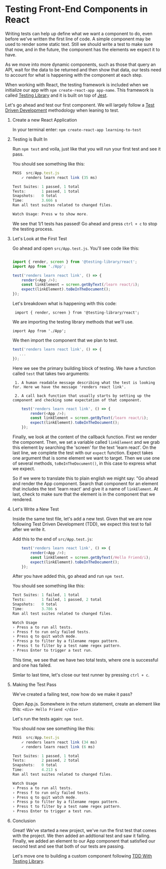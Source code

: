 # Testing Front-End Components in React

Writing tests can help up define what we want a component to do, even before we've written the first line of code. A simple component may be used to render some static text. Still we should write a test to make sure that now, and in the future, the component has the elements we expect it to have. 

As we move into more dynamic components, such as those that query an API, wait for the data to be returned and then show that data, our tests need to account for what is happening with the component at each step. 

When working with React, the testing framework is included when we initialize our app with `npm create-react-app app-name`. This framework is called [Testing Library](https://testing-library.com/) and it is built on top of [Jest](https://jestjs.io/).

Let's go ahead and test our first component. We will largely follow a [Test Driven Development](https://www.guru99.com/test-driven-development.html) methodology when leaning to test.

1. Create a new React Application

    In your terminal enter: `npm create-react-app learning-to-test`

2. Testing is Built In

    Run `npm test` and voila, just like that you will run your first test and see it pass. 

    You should see something like this: 

    ``` javascript
    PASS  src/App.test.js
        ✓ renders learn react link (35 ms)

    Test Suites: 1 passed, 1 total
    Tests:       1 passed, 1 total
    Snapshots:   0 total
    Time:        3.666 s
    Ran all test suites related to changed files.

    Watch Usage: Press w to show more.
    ```

    We see that 1/1 tests has passed! Go ahead and press `ctrl + c` to stop the testing process.

3. Let's Look at the First Test

    Go ahead and open `src/App.test.js`. You'll see code like this:
    
    ``` javascript

    import { render, screen } from '@testing-library/react';
    import App from './App';

    test('renders learn react link', () => {
        render(<App />);
        const linkElement = screen.getByText(/learn react/i);
        expect(linkElement).toBeInTheDocument();
    });

    ```

    Let's breakdown what is happening with this code: 
    
    ` import { render, screen } from '@testing-library/react';`

    We are importing the testing library methods that we'll use.

    `import App from './App';`

    We then import the component that we plan to test. 

    ``` javascript
    test('renders learn react link', () => {
       ...
    });
    ```

    Here we see the primary building block of testing. We have a function called `test` that takes two arguments: 
       
        1. A human readable message describing what the test is looking for. Here we have the message 'renders react link'.

        2. A call back function that usually starts by setting up the component and checking some expectation of that component.

    ``` javascript
        test('renders learn react link', () => {
            render(<App />);
            const linkElement = screen.getByText(/learn react/i);
            expect(linkElement).toBeInTheDocument();
        });
    ```

    Finally, we look at the content of the callback function. First we render the component. Then, we set a variable called `linkElement` and we grab this element by searching the 'screen' for the text 'learn react'.
    On the last line, we complete the test with our `expect` function. Expect takes one argument that is some element we want to target. Then we use one of several methods, `toBeInTheDocument()`, in this case to express what we expect.

    So if we were to translate this to plain english we might say: 
    "Go ahead and render the App component. Search that component for an element that includes the text 'learn react' and give it a name of `linkElement`. At last, check to make sure that the element is in the component that we rendered. 

4. Let's Write a New Test

    Inside the same test file, let's add a new test. Given that we are now following Test Driven Development (TDD), we expect this test to fail after we write it. 

    Add this to the end of `src/App.test.js`: 

    ``` javascript
        test('renders learn react link', () => {
            render(<App />);
            const linkElement = screen.getByText(/Hello Friend/i);
            expect(linkElement).toBeInTheDocument();
        });
    ```

    After you have added this, go ahead and run `npm test`. 

    You should see something like this: 

    ``` javascript
    Test Suites: 1 failed, 1 total
    Tests:       1 failed, 1 passed, 2 total
    Snapshots:   0 total
    Time:        3.786 s
    Ran all test suites related to changed files.

    Watch Usage
    › Press a to run all tests.
    › Press f to run only failed tests.
    › Press q to quit watch mode.
    › Press p to filter by a filename regex pattern.
    › Press t to filter by a test name regex pattern.
    › Press Enter to trigger a test run.
    ```
    
    This time, we see that we have two total tests, where one is successful and one has failed. 

    Simlar to last time, let's close our test runner by pressing `ctrl + c`. 

4. Making the Test Pass

    We've created a failing test, now how do we make it pass?

    Open App.js. Somewhere in the return statement, create an element like this:
    `<div> Hello Friend </div>`

    Let's run the tests again: `npm test`.

    You should now see something like this: 

    ``` javascript
    PASS  src/App.test.js
        ✓ renders learn react link (34 ms)
        ✓ renders learn react link (6 ms)

    Test Suites: 1 passed, 1 total
    Tests:       2 passed, 2 total
    Snapshots:   0 total
    Time:        4.213 s
    Ran all test suites related to changed files.

    Watch Usage
    › Press a to run all tests.
    › Press f to run only failed tests.
    › Press q to quit watch mode.
    › Press p to filter by a filename regex pattern.
    › Press t to filter by a test name regex pattern.
    › Press Enter to trigger a test run.
    ```
5. Conclusion

    Great! We've started a new project, we've run the first test that comes with the project. We then added an addtional test and saw it failing. Finally, we added an element to our App component that satisfied our second test and see that both of our tests are passing. 

    Let's move one to building a custom component following [TDD With Testing Library](https://github.com/werner33/AdvancedBasicsForWeb/blob/main/TDDWithTestingLibrary.md).

